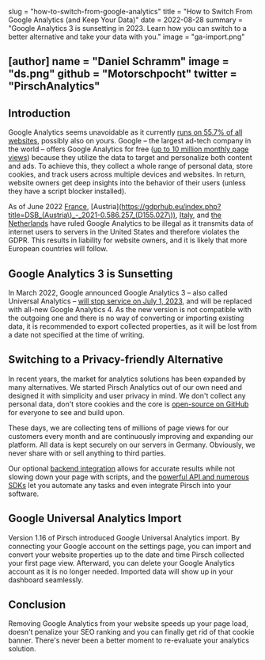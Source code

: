slug = "how-to-switch-from-google-analytics"
title = "How to Switch From Google Analytics (and Keep Your Data)"
date = 2022-08-28
summary = "Google Analytics 3 is sunsetting in 2023. Learn how you can switch to a better alternative and take your data with you."
image = "ga-import.png"

[author]
name = "Daniel Schramm"
image = "ds.png"
github = "Motorschpocht"
twitter = "PirschAnalytics"
---

## Introduction

Google Analytics seems unavoidable as it currently [runs on 55.7% of all websites](https://w3techs.com/technologies/details/ta-googleanalytics), possibly also on yours. Google – the largest ad-tech company in the world – offers Google Analytics for free ([up to 10 million monthly page views](https://developers.google.com/analytics/devguides/collection/analyticsjs/limits-quotas)) because they utilize the data to target and personalize both content and ads. To achieve this, they collect a whole range of personal data, store cookies, and track users across multiple devices and websites. In return, website owners get deep insights into the behavior of their users (unless they have a script blocker installed).

As of June 2022 [France](https://www.cnil.fr/en/use-google-analytics-and-data-transfers-united-states-cnil-orders-website-manageroperator-comply), [Austria](https://gdprhub.eu/index.php?title=DSB_(Austria\)_-_2021-0.586.257_(D155.027\)), [Italy](https://www.gpdp.it/web/guest/home/docweb/-/docweb-display/docweb/9782874#english), and [the Netherlands](https://tweakers.net/nieuws/192020/autoriteit-persoonsgegevens-waarschuwt-voor-mogelijk-verbod-op-google-analytics.html) have ruled Google Analytics to be illegal as it transmits data of internet users to servers in the United States and therefore violates the GDPR. This results in liability for website owners, and it is likely that more European countries will follow.

## Google Analytics 3 is Sunsetting

In March 2022, Google announced Google Analytics 3 – also called Universal Analytics – [will stop service on July 1, 2023](https://support.google.com/analytics/answer/11583528?hl=en), and will be replaced with all-new Google Analytics 4. As the new version is not compatible with the outgoing one and there is no way of converting or importing existing data, it is recommended to export collected properties, as it will be lost from a date not specified at the time of writing.

## Switching to a Privacy-friendly Alternative

In recent years, the market for analytics solutions has been expanded by many alternatives. We started Pirsch Analytics out of our own need and designed it with simplicity and user privacy in mind. We don't collect any personal data, don't store cookies and the core is [open-source on GitHub](https://github.com/pirsch-analytics/pirsch) for everyone to see and build upon.

These days, we are collecting tens of millions of page views for our customers every month and are continuously improving and expanding our platform. All data is kept securely on our servers in Germany. Obviously, we never share with or sell anything to third parties.

Our optional [backend integration](https://docs.pirsch.io/get-started/backend-integration/) allows for accurate results while not slowing down your page with scripts, and the [powerful API and numerous SDKs](https://docs.pirsch.io/api-sdks/) let you automate any tasks and even integrate Pirsch into your software.

## Google Universal Analytics Import

Version 1.16 of Pirsch introduced Google Universal Analytics import. By connecting your Google account on the settings page, you can import and convert your website properties up to the date and time Pirsch collected your first page view. Afterward, you can delete your Google Analytics account as it is no longer needed. Imported data will show up in your dashboard seamlessly.

## Conclusion

Removing Google Analytics from your website speeds up your page load, doesn't penalize your SEO ranking and you can finally get rid of that cookie banner. There's never been a better moment to re-evaluate your analytics solution.
